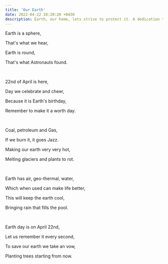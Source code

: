 ```yaml
---
title: 'Our Earth'
date: 2022-04-22 10:20:20 +0430
description: Earth, our home, lets strive to protect it. A dedication to Earth on earth day.
---
```


<p>
Earth is a sphere,
  
That's what we hear,
  
Earth is round,
  
That's what Astronauts found.
<p>
<p>&nbsp;</p>
<p>
22nd of April is here,
  
Day we celebrate and cheer,
  
Because it is Earth's birthday,
  
Remember to make it a worth day.
<p>
<p>&nbsp;</p>
<p>  
Coal, petroleum and Gas,
  
If we burn it, it goes Jazz.
  
Making our earth very very hot,
  
Melting glaciers and plants to rot.
<p>
<p>&nbsp;</p>
<p>  
Earth has air, geo-thermal, water,
  
Which when used can make life better,
  
This will keep the earth cool,
  
Bringing rain that fills the pool.
<p>
<p>&nbsp;</p>
<p> 
Earth day is on April 22nd,
  
Let us remember it every second,
  
To save our earth we take an vow,
  
Planting trees starting from now.
<p>  
<p>&nbsp;</p>

